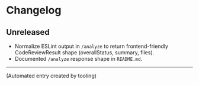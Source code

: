 # Changelog

## Unreleased

- Normalize ESLint output in `/analyze` to return frontend-friendly CodeReviewResult shape (overallStatus, summary, files).
- Documented `/analyze` response shape in `README.md`.

---

(Automated entry created by tooling)
